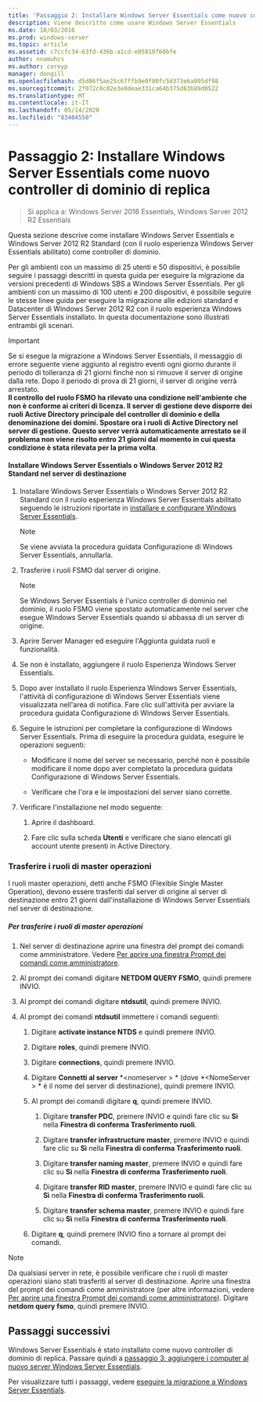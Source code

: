 ```yaml
---
title: 'Passaggio 2: Installare Windows Server Essentials come nuovo controller di dominio di replica'
description: Viene descritto come usare Windows Server Essentials
ms.date: 10/03/2016
ms.prod: windows-server
ms.topic: article
ms.assetid: c7ccfc34-63fd-436b-a1cd-e05810f60bfe
author: nnamuhcs
ms.author: coreyp
manager: dongill
ms.openlocfilehash: d5d86f5ae25c67ffb9e0f00fc5d373e6a095df98
ms.sourcegitcommit: 2f072c0c02e3e0deae331ca64b375d63b89d0522
ms.translationtype: MT
ms.contentlocale: it-IT
ms.lasthandoff: 05/14/2020
ms.locfileid: "83404550"
---
```

# <a name="step-2-install-windows-server-essentials-as-a-new-replica-domain-controller"></a>Passaggio 2: Installare Windows Server Essentials come nuovo controller di dominio di replica

>Si applica a: Windows Server 2016 Essentials, Windows Server 2012 R2 Essentials

Questa sezione descrive come installare Windows Server Essentials e Windows Server 2012 R2 Standard (con il ruolo esperienza Windows Server Essentials abilitato) come controller di dominio.  
  
 Per gli ambienti con un massimo di 25 utenti e 50 dispositivi, è possibile seguire i passaggi descritti in questa guida per eseguire la migrazione da versioni precedenti di Windows SBS a Windows Server Essentials. Per gli ambienti con un massimo di 100 utenti e 200 dispositivi, è possibile seguire le stesse linee guida per eseguire la migrazione alle edizioni standard e Datacenter di Windows Server 2012 R2 con il ruolo esperienza Windows Server Essentials installato. In questa documentazione sono illustrati entrambi gli scenari.  
  
> [!IMPORTANT]
>  Se si esegue la migrazione a Windows Server Essentials, il messaggio di errore seguente viene aggiunto al registro eventi ogni giorno durante il periodo di tolleranza di 21 giorni finché non si rimuove il server di origine dalla rete. Dopo il periodo di prova di 21 giorni, il server di origine verrà arrestato. <br> **Il controllo del ruolo FSMO ha rilevato una condizione nell'ambiente che non è conforme ai criteri di licenza. Il server di gestione deve disporre dei ruoli Active Directory principale del controller di dominio e della denominazione dei domini. Spostare ora i ruoli di Active Directory nel server di gestione. Questo server verrà automaticamente arrestato se il problema non viene risolto entro 21 giorni dal momento in cui questa condizione è stata rilevata per la prima volta**.   
  
#### <a name="install-windows-server-essentials-or-windows-server-2012-r2-standard-on-the-destination-server"></a>Installare Windows Server Essentials o Windows Server 2012 R2 Standard nel server di destinazione  
  
1.  Installare Windows Server Essentials o Windows Server 2012 R2 Standard con il ruolo esperienza Windows Server Essentials abilitato seguendo le istruzioni riportate in [installare e configurare Windows Server Essentials](../install/Install-and-Configure-Windows-Server-Essentials-or-Windows-Server-Essentials-Experience.md).  
  
    > [!NOTE]
    >  Se viene avviata la procedura guidata Configurazione di Windows Server Essentials, annullarla.  
  
2.  Trasferire i ruoli FSMO dal server di origine.  
  
    > [!NOTE]
    >  Se Windows Server Essentials è l'unico controller di dominio nel dominio, il ruolo FSMO viene spostato automaticamente nel server che esegue Windows Server Essentials quando si abbassa di un server di origine.  
  
3.  Aprire Server Manager ed eseguire l'Aggiunta guidata ruoli e funzionalità.  
  
4.  Se non è installato, aggiungere il ruolo Esperienza Windows Server Essentials.  
  
5.  Dopo aver installato il ruolo Esperienza Windows Server Essentials, l'attività di configurazione di Windows Server Essentials viene visualizzata nell'area di notifica. Fare clic sull'attività per avviare la procedura guidata Configurazione di Windows Server Essentials.  
  
6.  Seguire le istruzioni per completare la configurazione di Windows Server Essentials. Prima di eseguire la procedura guidata, eseguire le operazioni seguenti:  
  
    -   Modificare il nome del server se necessario, perché non è possibile modificare il nome dopo aver completato la procedura guidata Configurazione di Windows Server Essentials.  
  
    -   Verificare che l'ora e le impostazioni del server siano corrette.  
  
7.  Verificare l'installazione nel modo seguente:  
  
    1.  Aprire il dashboard.  
  
    2.  Fare clic sulla scheda **Utenti** e verificare che siano elencati gli account utente presenti in Active Directory.  
  
### <a name="transfer-the-operations-master-roles"></a>Trasferire i ruoli di master operazioni  
 I ruoli master operazioni, detti anche FSMO (Flexible Single Master Operation), devono essere trasferiti dal server di origine al server di destinazione entro 21 giorni dall'installazione di Windows Server Essentials nel server di destinazione.  
  
##### <a name="to-transfer-the-operations-master-roles"></a>Per trasferire i ruoli di master operazioni  
  
1.  Nel server di destinazione aprire una finestra del prompt dei comandi come amministratore. Vedere [Per aprire una finestra Prompt dei comandi come amministratore](https://technet.microsoft.com/library/cc947813\(v=WS.10\).aspx).  
  
2.  Al prompt dei comandi digitare **NETDOM QUERY FSMO**, quindi premere INVIO.  
  
3.  Al prompt dei comandi digitare **ntdsutil**, quindi premere INVIO.  
  
4.  Al prompt dei comandi **ntdsutil** immettere i comandi seguenti:  
  
    1.  Digitare **activate instance NTDS** e quindi premere INVIO.  
  
    2.  Digitare **roles**, quindi premere INVIO.  
  
    3.  Digitare **connections**, quindi premere INVIO.  
  
    4.  Digitare **Connetti al server** *<nomeserver \> * (dove *<NomeServer \> * è il nome del server di destinazione), quindi premere INVIO.  
  
    5.  Al prompt dei comandi digitare **q**, quindi premere INVIO.  
  
        1.  Digitare **transfer PDC**, premere INVIO e quindi fare clic su **Sì** nella **Finestra di conferma Trasferimento ruoli**.  
  
        2.  Digitare **transfer infrastructure master**, premere INVIO e quindi fare clic su **Sì** nella **Finestra di conferma Trasferimento ruoli**.  
  
        3.  Digitare **transfer naming master**, premere INVIO e quindi fare clic su **Sì** nella **Finestra di conferma Trasferimento ruoli**.  
  
        4.  Digitare **transfer RID master**, premere INVIO e quindi fare clic su **Sì** nella **Finestra di conferma Trasferimento ruoli**.  
  
        5.  Digitare **transfer schema master**, premere INVIO e quindi fare clic su **Sì** nella **Finestra di conferma Trasferimento ruoli**.  
  
    6.  Digitare **q**, quindi premere INVIO fino a tornare al prompt dei comandi.  
  
> [!NOTE]
>  Da qualsiasi server in rete, è possibile verificare che i ruoli di master operazioni siano stati trasferiti al server di destinazione. Aprire una finestra del prompt dei comandi come amministratore (per altre informazioni, vedere [Per aprire una finestra Prompt dei comandi come amministratore](https://technet.microsoft.com/library/cc947813\(v=WS.10\).aspx)). Digitare **netdom query fsmo**, quindi premere INVIO.  
  
## <a name="next-steps"></a>Passaggi successivi  
 Windows Server Essentials è stato installato come nuovo controller di dominio di replica. Passare quindi a [passaggio 3: aggiungere i computer al nuovo server Windows Server Essentials](Step-3--Join-computers-to-the-new-Windows-Server-Essentials-server.md).  
  
Per visualizzare tutti i passaggi, vedere [eseguire la migrazione a Windows Server Essentials](Migrate-from-Previous-Versions-to-Windows-Server-Essentials-or-Windows-Server-Essentials-Experience.md).

